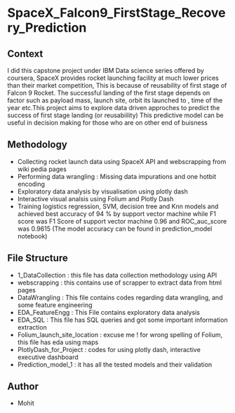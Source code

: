 # SpaceX_Falcon9_FirstStage_Recovery_Prediction
## Context
I did this capstone project under IBM Data science series offered by coursera, SpaceX provides rocket launching facility at much lower prices than their market competition, This is because of reusability of first stage of Falcon 9 Rocket. The successful landing of the first stage depends on factor such as payload mass, launch site, orbit its launched to , time of the year etc.This project aims to explore data driven  approches to predict the success of first stage landing (or reusabiility)
This predictive model can be useful in decision making for those who are on other end of buisness
## Methodology 
* Collecting rocket launch data using SpaceX API and webscrapping from wiki pedia pages
* Performing data wrangling : Missing data impurations and one hotbit encoding
* Exploratory data analysis  by visualisation using plotly dash
* Interactive visual analsis using Folium and Plotly Dash 
* Training logistics regression, SVM, decision tree and Knn models and achieved best accuracy of 94 % by support vector machine while F1 score was F1 Score of support vector machine 0.96 and ROC_auc_score was  0.9615 (The model accuracy can be found in prediction_model notebook)



## File Structure
* 1_DataCollection : this file has data collection methodology using API
* webscrapping : this contains use of scrapper to extract data from html pages
* DataWrangling : This file contains codes regarding data wrangling, and some feature engineering
* EDA_FeatureEngg : This File contains exploratory data analysis
* EDA_SQL : This file has SQL queries and got some important information extraction
* Folium_launch_site_location : excuse me ! for wrong spelling of Folium, this file has eda using maps
* PlotlyDash_for_Project : codes for using plotly dash, interactive executive dashboard
* Prediction_model_1 : it has all the tested models and their validation
## Author 
* Mohit
